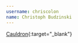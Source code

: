 ---username: chriscolonname: Christoph Budzinski---[Cauldron](https://cauldron-app.herokuapp.com/){:target="_blank"}